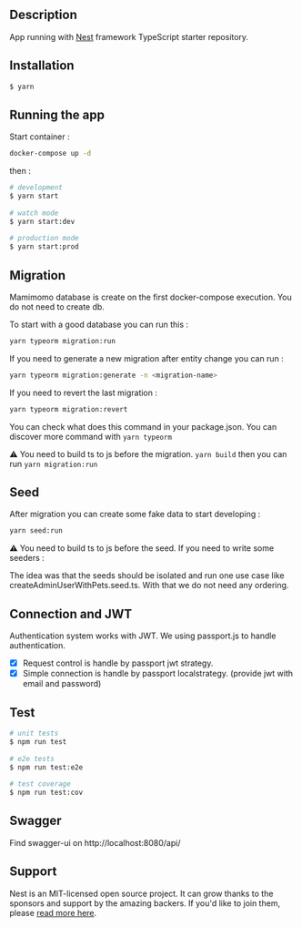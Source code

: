 
  
## Description  
  
App running with [Nest](https://github.com/nestjs/nest) framework TypeScript starter repository.  
  
## Installation  
  
```bash  
$ yarn
```  
  
## Running the app  
  
  Start container :
  ```bash
  docker-compose up -d
  ```
  then :
```bash  
# development  
$ yarn start  
  
# watch mode  
$ yarn start:dev  
  
# production mode  
$ yarn start:prod  
```  
  
## Migration

  Mamimomo database is create on the first docker-compose execution. You do not need to create db.
  
  To start with a good database you can run this :
  ```bash
  yarn typeorm migration:run
  ```

  If you need to generate a new migration after entity change you can run :
  ````bash
yarn typeorm migration:generate -n <migration-name>
  ````

If you need to revert the last migration :
```bash
yarn typeorm migration:revert
```
  You can check what does this command in your package.json. 
  You can discover more command with ```yarn typeorm ```
  
  ⚠️ You need to build ts to js before the migration.
    ```
    yarn build
    ```️
then you can run ```yarn migration:run```
## Seed
After migration you can create some fake data to start developing :
```bash
yarn seed:run
```
⚠️ You need to build ts to js before the seed.
If you need to write some seeders :

The idea was that the seeds should be isolated and run one use case like createAdminUserWithPets.seed.ts. With that we do not need any ordering.

## Connection and JWT
Authentication system works with JWT. We using passport.js to handle authentication. 
- [x] Request control is handle by passport jwt strategy. 
- [x] Simple connection is handle by passport localstrategy. (provide jwt with email and password) 
## Test  
  
```bash  
# unit tests  
$ npm run test  
  
# e2e tests  
$ npm run test:e2e  
  
# test coverage  
$ npm run test:cov  
```  

## Swagger
Find swagger-ui on http://localhost:8080/api/ 
  
## Support  
  
Nest is an MIT-licensed open source project. It can grow thanks to the sponsors and support by the amazing backers. If you'd like to join them, please [read more here](https://docs.nestjs.com/support).  
